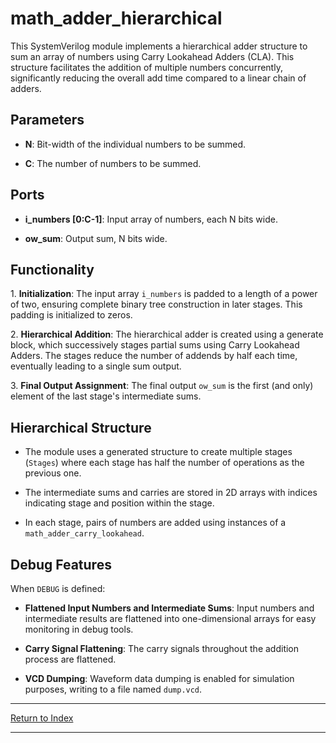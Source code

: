 # math_adder_hierarchical

This SystemVerilog module implements a hierarchical adder structure to sum an array of numbers using Carry Lookahead Adders (CLA). This structure facilitates the addition of multiple numbers concurrently, significantly reducing the overall add time compared to a linear chain of adders.

## Parameters

- **N**: Bit-width of the individual numbers to be summed.

- **C**: The number of numbers to be summed.

## Ports

- **i_numbers [0:C-1]**: Input array of numbers, each N bits wide.

- **ow_sum**: Output sum, N bits wide.

## Functionality

1\. **Initialization**: The input array `i_numbers` is padded to a length of a power of two, ensuring complete binary tree construction in later stages. This padding is initialized to zeros.

2\. **Hierarchical Addition**: The hierarchical adder is created using a generate block, which successively stages partial sums using Carry Lookahead Adders. The stages reduce the number of addends by half each time, eventually leading to a single sum output.

3\. **Final Output Assignment**: The final output `ow_sum` is the first (and only) element of the last stage's intermediate sums.

## Hierarchical Structure

- The module uses a generated structure to create multiple stages (`Stages`) where each stage has half the number of operations as the previous one.

- The intermediate sums and carries are stored in 2D arrays with indices indicating stage and position within the stage.

- In each stage, pairs of numbers are added using instances of a `math_adder_carry_lookahead`.

## Debug Features

When `DEBUG` is defined:

- **Flattened Input Numbers and Intermediate Sums**: Input numbers and intermediate results are flattened into one-dimensional arrays for easy monitoring in debug tools.

- **Carry Signal Flattening**: The carry signals throughout the addition process are flattened.

- **VCD Dumping**: Waveform data dumping is enabled for simulation purposes, writing to a file named `dump.vcd`.

---

[Return to Index](index.md)

---
